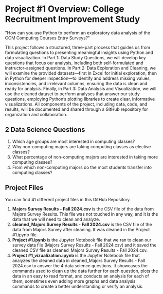 # Project #1 Overview: College Recruitment Improvement Study

"How can you use Python to perform an exploratory data analysis of the CCM Computing Courses Entry Surveys?"

This project follows a structured, three-part process that guides us from formulating questions to presenting meaningful insights using Python and data visualization. In Part 1: Data Study Questions, we will develop key questions that focus our analysis, including both self-formulated and instructor-assigned questions. In Part 2: Data Exploration and Cleaning, we will examine the provided datasets—first in Excel for initial exploration, then in Python for deeper inspection—to identify and address missing values, inconsistencies, and irrelevant columns, ensuring the data is clean and ready for analysis. Finally, in Part 3: Data Analysis and Visualization, we will use the cleaned dataset to perform analyses that answer our study questions, employing Python’s plotting libraries to create clear, informative visualizations. All components of the project, including data, code, and results, will be documented and shared through a GitHub repository for organization and collaboration.


## 2 Data Science Questions

1. Which age groups are most interested in computing classes?
2. Why non-computing majors are taking computing classes as elective classes?
3. What percentage of non-computing majors are interested in taking more computing classes?
4. From which non-computing majors do the most students transfer into computing classes?

## Project Files


You can find 41 different project files in this GitHub Repository.
1. **Majors Survey Results - Fall 2024.csv** is the CSV file of the data from Majors Survey Results. This file was not touched in any way, and it is the data that we will need to clean and analyze.
2. **cleaned_Majors Survey Results - Fall 2024.csv** is the CSV file of the data from Majors Survey after cleaning. It was cleaned in the Project #1.ipynb file.
3. **Project #1.ipynb** is the Jupyter Notebook file that we ran to clean our survey data file (Majors Survey Results - Fall 2024.csv) and it saved the cleaned CSV file as cleaned_Majors Survey Results - Fall 2024.csv.
4. **Project #1_vizualization.ipynb** is the Jupyter Notebook file that analyzes the cleaned data in cleaned_Majors Survey Results - Fall 2024.csv to answer the 4 data science questions. It showcases the commands used to clean up the data further for each question, plots the data in an easy to read format, and conducts an analysis for each of them, sometimes even adding more graphs and data analysis commands to create a better understanding or verify an analysis.
